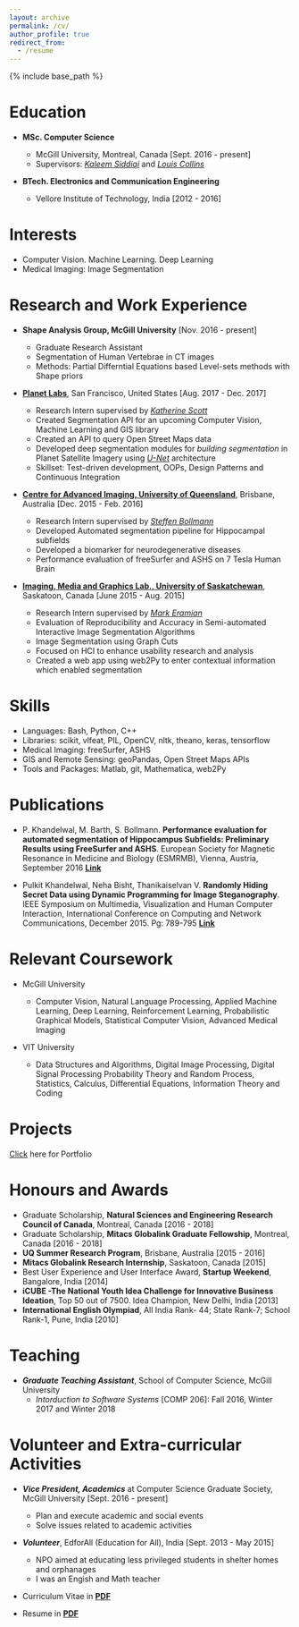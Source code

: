 ```yaml
---
layout: archive
permalink: /cv/
author_profile: true
redirect_from:
  - /resume
---
```


{% include base_path %}

Education
======
* **MSc. Computer Science**
  * McGill University, Montreal, Canada [Sept. 2016 - present]
  * Supervisors: [*Kaleem Siddiqi*](http://www.cim.mcgill.ca/~siddiqi/) and [*Louis Collins*](http://nist.mni.mcgill.ca/)
      
* **BTech. Electronics and Communication Engineering**
  * Vellore Institute of Technology, India [2012 - 2016]
 
Interests
======
* Computer Vision. Machine Learning. Deep Learning
* Medical Imaging: Image Segmentation

Research and Work Experience
======
* **Shape Analysis Group, McGill University** [Nov. 2016 - present]   
  * Graduate Research Assistant
  * Segmentation of Human Vertebrae in CT images
  * Methods: Partial Differntial Equations based Level-sets methods with Shape priors

* [**Planet Labs**](https://www.planet.com/), San Francisco, United States [Aug. 2017 - Dec. 2017]
  * Research Intern supervised by [*Katherine Scott*](https://www.linkedin.com/in/katherineascott/)
  * Created Segmentation API for an upcoming Computer Vision, Machine Learning and GIS library
  * Created an API to query Open Street Maps data
  * Developed deep segmentation modules for *building segmentation* in Planet Satellite Imagery using [*U-Net*](https://arxiv.org/abs/1505.04597) architecture
  * Skillset: Test-driven development, OOPs, Design Patterns and Continuous Integration

* [**Centre for Advanced Imaging, University of Queensland**](https://cai.centre.uq.edu.au/), Brisbane, Australia [Dec. 2015 - Feb. 2016]
  * Research Intern supervised by [*Steffen Bollmann*](https://cai.centre.uq.edu.au/profile/115/steffen-bollmann)
  * Developed Automated segmentation pipeline for Hippocampal subfields
  * Developed a biomarker for neurodegenerative diseases
  * Performance evaluation of freeSurfer and ASHS on 7 Tesla Human Brain
  
* [**Imaging, Media and Graphics Lab., University of Saskatchewan**](https://www.cs.usask.ca/research/research-groups/imaging,-multimedia-and-graphics-img-lab.php), Saskatoon, Canada [June 2015 - Aug. 2015]
  * Research Intern supervised by [*Mark Eramian*](https://www.cs.usask.ca/faculty/eramian/)
  * Evaluation of Reproducibility and Accuracy in Semi-automated Interactive Image Segmentation Algorithms
  * Image Segmentation using Graph Cuts
  * Focused on HCI to enhance usability research and analysis
  * Created a web app using web2Py to enter contextual information which enabled segmentation
  
Skills
======

* Languages: Bash, Python, C++
* Libraries: scikit, vlfeat, PIL, OpenCV, nltk, theano, keras, tensorflow
* Medical Imaging: freeSurfer, ASHS
* GIS and Remote Sensing: geoPandas, Open Street Maps APIs
* Tools and Packages: Matlab, git, Mathematica, web2Py

Publications
======

* P. Khandelwal, M. Barth, S. Bollmann. **Performance evaluation for automated segmentation of Hippocampus Subfields: Preliminary Results using FreeSurfer and ASHS**.  European Society for Magnetic Resonance in Medicine and Biology (ESMRMB), Vienna, Austria, September 2016 [**Link**](https://figshare.com/articles/Performance_evaluation_for_automated_segmentation_of_Hippocampus_Subfields_Preliminary_Results_using_FreeSurfer_and_ASHS/4272431)

* Pulkit Khandelwal, Neha Bisht, Thanikaiselvan V. **Randomly Hiding Secret Data using Dynamic Programming for Image Steganography**. IEEE Symposium on Multimedia, Visualization and Human Computer Interaction, International Conference on Computing and Network Communications, December 2015. Pg: 789-795 [**Link**](http://ieeexplore.ieee.org/abstract/document/7411278/)


Relevant Coursework
======
* McGill University
  * Computer Vision, Natural Language Processing, Applied Machine Learning, Deep Learning, Reinforcement Learning,                 Probabilistic Graphical Models, Statistical Computer Vision, Advanced Medical Imaging

* VIT University
  * Data Structures and Algorithms, Digital Image Processing, Digital Signal Processing
    Probability Theory and Random Process, Statistics, Calculus, Differential Equations, Information Theory and Coding
  
Projects
======
[Click](https://pulkit-khandelwal.github.io/portfolio/) here for Portfolio

Honours and Awards
======
* Graduate Scholarship, **Natural Sciences and Engineering Research Council of Canada**, Montreal, Canada [2016 - 2018]
* Graduate Scholarship, **Mitacs Globalink Graduate Fellowship**, Montreal, Canada [2016 - 2018]
* **UQ Summer Research Program**, Brisbane, Australia [2015 - 2016]
* **Mitacs Globalink Research Internship**, Saskatoon, Canada [2015]
* Best User Experience and User Interface Award, **Startup Weekend**, Bangalore, India [2014]
* **iCUBE -The National Youth Idea Challenge for Innovative Business Ideation**, Top 50 out of 7500. Idea Champion, New Delhi, India [2013]
* **International English Olympiad**, All India Rank- 44; State Rank-7; School Rank-1, Pune, India [2010]

Teaching
======
* ***Graduate Teaching Assistant***, School of Computer Science, McGill University
  * *Intorduction to Software Systems* [COMP 206]: Fall 2016, Winter 2017 and Winter 2018
  
Volunteer and Extra-curricular Activities
======
* ***Vice President, Academics*** at Computer Science Graduate Society, McGill University [Sept. 2016 - present]
  * Plan and execute academic and social events
  * Solve issues related to academic activities

* ***Volunteer***, EdforAll (Education for All), India [Sept. 2013 - May 2015]
  * NPO aimed at educating less privileged students in shelter homes and orphanages
  * I was an Engish and Math teacher

* Curriculum Vitae in [**PDF**](https://drive.google.com/file/d/1-m-YNU-oaeZ0YPdur52TzRR3A2EMt3gl/view?usp=sharing)
* Resume in [**PDF**](https://drive.google.com/file/d/11IVINYZccYlZ3LYf1Yuz8wY-l8eXNxoL/view?usp=sharing)
